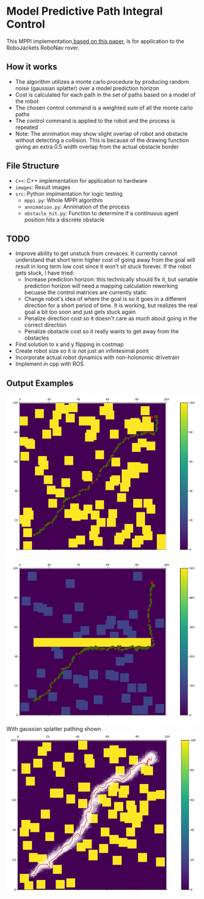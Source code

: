 # Model Predictive Path Integral Control
This MPPI implementation,[based on this paper](https://ieeexplore.ieee.org/stamp/stamp.jsp?tp=&arnumber=7487277), is for application to the RoboJackets RoboNav rover.

## How it works
- The algorithm utilizes a monte carlo procedure by producing random noise (gaussian splatter) over a model prediction horizon
- Cost is calculated for each path in the set of paths based on a model of the robot
- The chosen control command is a weighted sum of all the monte carlo paths
- The control command is applied to the robot and the process is repeated
- Note: The annimation may show slight overlap of robot and obstacle without detecting a collision. This is because of the drawing function giving an extra 0.5 width overlap from the actual obstacle border

## File Structure
- `C++`: C++ implementation for application to hardware
- `images`: Result images
- `src`: Python implmentation for logic testing
  - `mppi.py`: Whole MPPI algorithm
  - `annimation.py`: Annimation of the process
  - `obstacle_hit.py`: Function to determine if a continuous agent position hits a discrete obstacle
 
## TODO
- Improve ability to get unstuck from crevaces. It currently cannot understand that short term higher cost of going away from the goal will result in long term low cost since it won't sit stuck forever. If the robot gets stuck, I have tried:
  - Increase prediction horizon: this technically should fix it, but variable prediction horizon will need a mapping calculation reworking becuase the control matrices are currently static
  - Change robot's idea of where the goal is so it goes in a different direction for a short period of time. It is working, but realizes the real goal a bit too soon and just gets stuck again
  - Penalize direction cost so it doesn't care as much about going in the correct direction
  - Penalize obstacle cost so it really wants to get away from the obstacles
- Find solution to x and y flipping in costmap
- Create robot size so it is not just an infintesimal point
- Incorporate actual robot dynamics with non-holonomic drivetrain
- Implement in cpp with ROS

## Output Examples
![regular](images/regular.png "This is an example image")
![wall](images/wall.png "This is an example image")
With gaussian splatter pathing shown
![gaussian](images/gaussian3.png "This is an example image")
